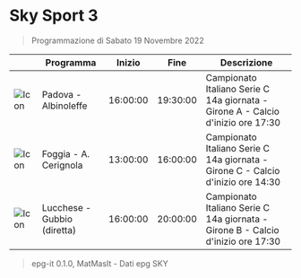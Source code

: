 # Sky Sport 3
> Programmazione di Sabato 19 Novembre 2022

||Programma|Inizio|Fine|Descrizione|
|---|---|---|---|---|
|![Icon](https://guidatv.sky.it/uuid/dd52c960-8b0c-478d-b2a2-bdbc40752a0e/cover?md5ChecksumParam=ca5f2c58b9168731f7c2edee767905b8)|Padova - Albinoleffe|16:00:00|19:30:00|Campionato Italiano Serie C 14a giornata - Girone A - Calcio d&#039;inizio ore 17:30
|![Icon](https://guidatv.sky.it/uuid/f1ab0e83-4859-4871-804b-9b019efa04eb/cover?md5ChecksumParam=7f6568679fa746dbb35038bd7889626e)|Foggia - A. Cerignola|13:00:00|16:00:00|Campionato Italiano Serie C 14a giornata - Girone C - Calcio d&#039;inizio ore 14:30
|![Icon](https://guidatv.sky.it/uuid/e616c477-305e-4c95-af46-14a52f40a936/cover?md5ChecksumParam=c6288489c49e1c1612c2b93509485dc0)|Lucchese - Gubbio (diretta)|16:00:00|20:00:00|Campionato Italiano Serie C 14a giornata - Girone B - Calcio d&#039;inizio ore 17:30



 > epg-it 0.1.0, MatMasIt - Dati epg SKY
